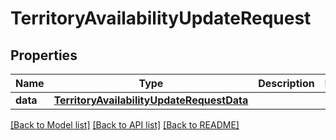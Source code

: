 # TerritoryAvailabilityUpdateRequest

## Properties
Name | Type | Description | Notes
------------ | ------------- | ------------- | -------------
**data** | [**TerritoryAvailabilityUpdateRequestData**](TerritoryAvailabilityUpdateRequestData.md) |  | 

[[Back to Model list]](../README.md#documentation-for-models) [[Back to API list]](../README.md#documentation-for-api-endpoints) [[Back to README]](../README.md)



